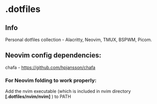 # .dotfiles

## Info

Personal dotfiles collection - Alacritty, Neovim, TMUX, BSPWM, Picom.

## Neovim config dependencies:

chafa - https://github.com/hpjansson/chafa

### For Neovim folding to work properly:

Add the nvim executable (which is included in nvim directory **[.dotfiles/nvim/nvim]** ) to PATH
